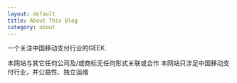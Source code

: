 ```yaml
---
layout: default
title: About This Blog
category: about
---
```

一个关注中国移动支付行业的GEEK.

本网站与其它任何公司及/或商标无任何形式关联或合作
本网站只涉足中国移动支付行业，并公益性、独立运维
